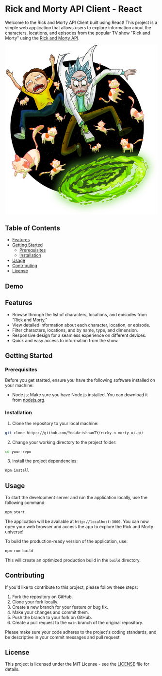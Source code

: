 # Rick and Morty API Client - React

Welcome to the Rick and Morty API Client built using React! This project is a simple web application that allows users to explore information about the characters, locations, and episodes from the popular TV show "Rick and Morty" using the [Rick and Morty API](https://rickandmortyapi.com/).

![Rick and Morty](https://github.com/YedukrishnanTY/ricky-n-morty-ui/blob/main/rick-n-morty-ui/src/assets/rick.png)

## Table of Contents
- [Features](#features)
- [Getting Started](#getting-started)
  - [Prerequisites](#prerequisites)
  - [Installation](#installation)
- [Usage](#usage)
- [Contributing](#contributing)
- [License](#license)

## Demo


## Features

- Browse through the list of characters, locations, and episodes from "Rick and Morty."
- View detailed information about each character, location, or episode.
- Filter characters, locations, and by name, type, and dimension.
- Responsive design for a seamless experience on different devices.
- Quick and easy access to information from the show.

## Getting Started

### Prerequisites

Before you get started, ensure you have the following software installed on your machine:

- Node.js: Make sure you have Node.js installed. You can download it from [nodejs.org](https://nodejs.org/).

### Installation

1. Clone the repository to your local machine:

```bash
git clone https://github.com/YedukrishnanTY/ricky-n-morty-ui.git
```

2. Change your working directory to the project folder:

```bash
cd your-repo
```

3. Install the project dependencies:

```bash
npm install
```

## Usage

To start the development server and run the application locally, use the following command:

```bash
npm start
```

The application will be available at `http://localhost:3000`. You can now open your web browser and access the app to explore the Rick and Morty universe!

To build the production-ready version of the application, use:

```bash
npm run build
```

This will create an optimized production build in the `build` directory.

## Contributing

If you'd like to contribute to this project, please follow these steps:

1. Fork the repository on GitHub.
2. Clone your fork locally.
3. Create a new branch for your feature or bug fix.
4. Make your changes and commit them.
5. Push the branch to your fork on GitHub.
6. Create a pull request to the `main` branch of the original repository.

Please make sure your code adheres to the project's coding standards, and be descriptive in your commit messages and pull request.

## License

This project is licensed under the MIT License - see the [LICENSE](LICENSE) file for details.